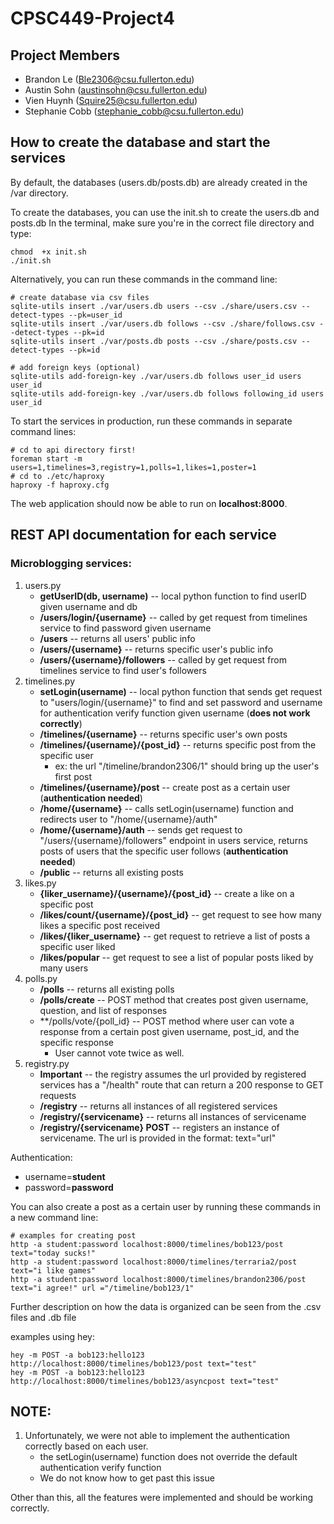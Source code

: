 # CPSC449-Project4

## Project Members
* Brandon Le (Ble2306@csu.fullerton.edu)
* Austin Sohn (austinsohn@csu.fullerton.edu)
* Vien Huynh (Squire25@csu.fullerton.edu)
* Stephanie Cobb (stephanie_cobb@csu.fullerton.edu)

## How to create the database and start the services
By default, the databases (users.db/posts.db) are already created in the /var directory.

To create the databases, you can use the init.sh to create the users.db and posts.db
In the terminal, make sure you're in the correct file directory and type:
```
chmod  +x init.sh
./init.sh
```
Alternatively, you can run these commands in the command line:
```
# create database via csv files
sqlite-utils insert ./var/users.db users --csv ./share/users.csv --detect-types --pk=user_id
sqlite-utils insert ./var/users.db follows --csv ./share/follows.csv --detect-types --pk=id
sqlite-utils insert ./var/posts.db posts --csv ./share/posts.csv --detect-types --pk=id

# add foreign keys (optional)
sqlite-utils add-foreign-key ./var/users.db follows user_id users user_id
sqlite-utils add-foreign-key ./var/users.db follows following_id users user_id
```

To start the services in production, run these commands in separate command lines:
```
# cd to api directory first!
foreman start -m users=1,timelines=3,registry=1,polls=1,likes=1,poster=1
# cd to ./etc/haproxy
haproxy -f haproxy.cfg
```
The web application should now be able to run on **localhost:8000**.

## REST API documentation for each service

### Microblogging services:
1) users.py
    - **getUserID(db, username)** -- local python function to find userID given username and db
    - **/users/login/{username}** -- called by get request from timelines service to find password given username
    - **/users** -- returns all users' public info
    - **/users/{username}** -- returns specific user's public info
    - **/users/{username}/followers** -- called by get request from timelines service to find user's followers
2) timelines.py
    - **setLogin(username)** -- local python function that sends get request to "users/login/{username}" to find and set password and username for authentication verify function given username (**does not work correctly**)
    - **/timelines/{username}** -- returns specific user's own posts
    - **/timelines/{username}/{post_id}** -- returns specific post from the specific user
        - ex: the url "/timeline/brandon2306/1" should bring up the user's first post
    - **/timelines/{username}/post** -- create post as a certain user (**authentication needed**)
    - **/home/{username}** -- calls setLogin(username) function and redirects user to "/home/{username}/auth"
    - **/home/{username}/auth** -- sends get request to "/users/{username}/followers" endpoint in users service, returns posts of users that the specific user follows (**authentication needed**)
    - **/public** -- returns all existing posts
3) likes.py
    - **{liker_username}/{username}/{post_id}** -- create a like on a specific post
    - **/likes/count/{username}/{post_id}** -- get request to see how many likes a specific post received
    - **/likes/{liker_username}** -- get request to retrieve a list of posts a specific user liked
    - **/likes/popular** -- get request to see a list of popular posts liked by many users
4) polls.py
    - **/polls** -- returns all existing polls
    - **/polls/create** -- POST method that creates post given username, question, and list of responses
    - **/polls/vote/{poll_id} -- POST method where user can vote a response from a certain post given username, post_id, and the specific response
        - User cannot vote twice as well.
5) registry.py
    - **Important** -- the registry assumes the url provided by registered services has a "/health" route that can return a 200 response to GET requests
    - **/registry** -- returns all instances of all registered services
    - **/registry/{servicename}** -- returns all instances of servicename
    - **/registry/{servicename} POST** -- registers an instance of servicename. The url is provided in the format: text="url"

Authentication: 
- username=**student** 
- password=**password**

You can also create a post as a certain user by running these commands in a new command line:
```
# examples for creating post
http -a student:password localhost:8000/timelines/bob123/post text="today sucks!"
http -a student:password localhost:8000/timelines/terraria2/post text="i like games"
http -a student:password localhost:8000/timelines/brandon2306/post text="i agree!" url ="/timeline/bob123/1"
```
Further description on how the data is organized can be seen from the .csv files and .db file

examples using hey:
```
hey -m POST -a bob123:hello123 http://localhost:8000/timelines/bob123/post text="test" 
hey -m POST -a bob123:hello123 http://localhost:8000/timelines/bob123/asyncpost text="test"
```
## NOTE:
1) Unfortunately, we were not able to implement the authentication correctly based on each user.
    - the setLogin(username) function does not override the default authentication verify function
    - We do not know how to get past this issue

Other than this, all the features were implemented and should be working correctly. 
